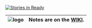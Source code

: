[![Stories in Ready](https://badge.waffle.io/defn-podcast/show-notes.png?label=ready&title=Ready)](https://waffle.io/defn-podcast/show-notes)

|![logo](https://cloud.githubusercontent.com/assets/120437/20456631/b40d0276-ae7a-11e6-8524-a2605143e279.jpg) | Notes are on the [WIKI](https://github.com/defn-podcast/show-notes/wiki). |
|----|----|
